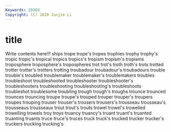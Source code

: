 ```yaml
---
Keywords: 29369
Copyright: (C) 2020 Junjie Li
---
```


# title

Write contents here!!!
ships
trope 
trope's 
tropes 
trophies 
trophy 
trophy's 
tropic 
tropic's 
tropical 
tropics
tropics's 
tropism 
tropism's 
tropisms 
troposphere 
troposphere's 
tropospheres 
trot 
trot's 
troth
troth's 
trots 
trotted 
trotter 
trotter's 
trotters 
trotting 
troubadour 
troubadour's 
troubadours
trouble 
trouble's 
troubled 
troublemaker 
troublemaker's 
troublemakers 
troubles 
troubleshoot 
troubleshooted 
troubleshooter
troubleshooter's 
troubleshooters 
troubleshooting 
troubleshooting's 
troubleshoots 
troubleshot 
troublesome 
troubling 
trough 
trough's
troughs 
trounce 
trounced 
trounces 
trouncing 
troupe 
troupe's 
trouped 
trouper 
trouper's
troupers 
troupes 
trouping 
trouser 
trouser's 
trousers 
trousers's 
trousseau 
trousseau's 
trousseaus
trousseaux 
trout 
trout's 
trouts 
trowel 
trowel's 
trowelled 
trowelling 
trowels 
troy
troys 
truancy 
truancy's 
truant 
truant's 
truanted 
truanting 
truants 
truce 
truce's
truces 
truck 
truck's 
trucked 
trucker 
trucker's 
truckers 
trucking 
trucking's 
